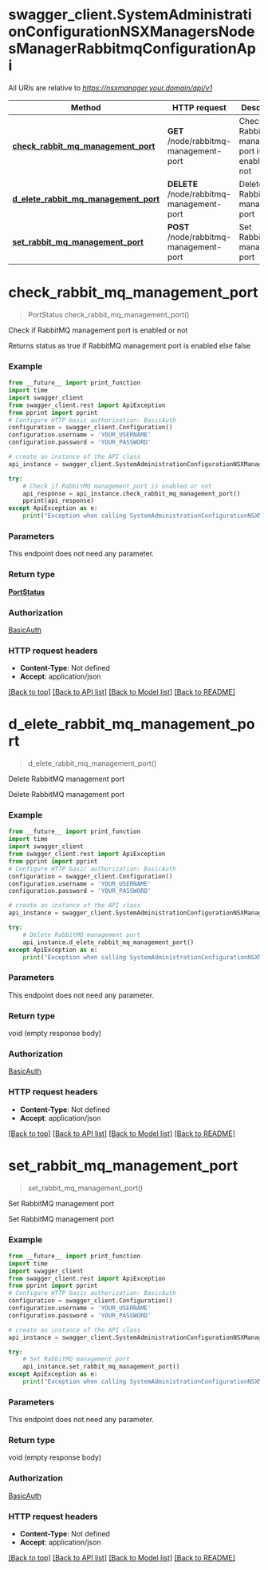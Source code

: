# swagger_client.SystemAdministrationConfigurationNSXManagersNodesManagerRabbitmqConfigurationApi

All URIs are relative to *https://nsxmanager.your.domain/api/v1*

Method | HTTP request | Description
------------- | ------------- | -------------
[**check_rabbit_mq_management_port**](SystemAdministrationConfigurationNSXManagersNodesManagerRabbitmqConfigurationApi.md#check_rabbit_mq_management_port) | **GET** /node/rabbitmq-management-port | Check if RabbitMQ management port is enabled or not
[**d_elete_rabbit_mq_management_port**](SystemAdministrationConfigurationNSXManagersNodesManagerRabbitmqConfigurationApi.md#d_elete_rabbit_mq_management_port) | **DELETE** /node/rabbitmq-management-port | Delete RabbitMQ management port
[**set_rabbit_mq_management_port**](SystemAdministrationConfigurationNSXManagersNodesManagerRabbitmqConfigurationApi.md#set_rabbit_mq_management_port) | **POST** /node/rabbitmq-management-port | Set RabbitMQ management port

# **check_rabbit_mq_management_port**
> PortStatus check_rabbit_mq_management_port()

Check if RabbitMQ management port is enabled or not

Returns status as true if RabbitMQ management port is enabled else false

### Example
```python
from __future__ import print_function
import time
import swagger_client
from swagger_client.rest import ApiException
from pprint import pprint
# Configure HTTP basic authorization: BasicAuth
configuration = swagger_client.Configuration()
configuration.username = 'YOUR_USERNAME'
configuration.password = 'YOUR_PASSWORD'

# create an instance of the API class
api_instance = swagger_client.SystemAdministrationConfigurationNSXManagersNodesManagerRabbitmqConfigurationApi(swagger_client.ApiClient(configuration))

try:
    # Check if RabbitMQ management port is enabled or not
    api_response = api_instance.check_rabbit_mq_management_port()
    pprint(api_response)
except ApiException as e:
    print("Exception when calling SystemAdministrationConfigurationNSXManagersNodesManagerRabbitmqConfigurationApi->check_rabbit_mq_management_port: %s\n" % e)
```

### Parameters
This endpoint does not need any parameter.

### Return type

[**PortStatus**](PortStatus.md)

### Authorization

[BasicAuth](../README.md#BasicAuth)

### HTTP request headers

 - **Content-Type**: Not defined
 - **Accept**: application/json

[[Back to top]](#) [[Back to API list]](../README.md#documentation-for-api-endpoints) [[Back to Model list]](../README.md#documentation-for-models) [[Back to README]](../README.md)

# **d_elete_rabbit_mq_management_port**
> d_elete_rabbit_mq_management_port()

Delete RabbitMQ management port

Delete RabbitMQ management port

### Example
```python
from __future__ import print_function
import time
import swagger_client
from swagger_client.rest import ApiException
from pprint import pprint
# Configure HTTP basic authorization: BasicAuth
configuration = swagger_client.Configuration()
configuration.username = 'YOUR_USERNAME'
configuration.password = 'YOUR_PASSWORD'

# create an instance of the API class
api_instance = swagger_client.SystemAdministrationConfigurationNSXManagersNodesManagerRabbitmqConfigurationApi(swagger_client.ApiClient(configuration))

try:
    # Delete RabbitMQ management port
    api_instance.d_elete_rabbit_mq_management_port()
except ApiException as e:
    print("Exception when calling SystemAdministrationConfigurationNSXManagersNodesManagerRabbitmqConfigurationApi->d_elete_rabbit_mq_management_port: %s\n" % e)
```

### Parameters
This endpoint does not need any parameter.

### Return type

void (empty response body)

### Authorization

[BasicAuth](../README.md#BasicAuth)

### HTTP request headers

 - **Content-Type**: Not defined
 - **Accept**: application/json

[[Back to top]](#) [[Back to API list]](../README.md#documentation-for-api-endpoints) [[Back to Model list]](../README.md#documentation-for-models) [[Back to README]](../README.md)

# **set_rabbit_mq_management_port**
> set_rabbit_mq_management_port()

Set RabbitMQ management port

Set RabbitMQ management port

### Example
```python
from __future__ import print_function
import time
import swagger_client
from swagger_client.rest import ApiException
from pprint import pprint
# Configure HTTP basic authorization: BasicAuth
configuration = swagger_client.Configuration()
configuration.username = 'YOUR_USERNAME'
configuration.password = 'YOUR_PASSWORD'

# create an instance of the API class
api_instance = swagger_client.SystemAdministrationConfigurationNSXManagersNodesManagerRabbitmqConfigurationApi(swagger_client.ApiClient(configuration))

try:
    # Set RabbitMQ management port
    api_instance.set_rabbit_mq_management_port()
except ApiException as e:
    print("Exception when calling SystemAdministrationConfigurationNSXManagersNodesManagerRabbitmqConfigurationApi->set_rabbit_mq_management_port: %s\n" % e)
```

### Parameters
This endpoint does not need any parameter.

### Return type

void (empty response body)

### Authorization

[BasicAuth](../README.md#BasicAuth)

### HTTP request headers

 - **Content-Type**: Not defined
 - **Accept**: application/json

[[Back to top]](#) [[Back to API list]](../README.md#documentation-for-api-endpoints) [[Back to Model list]](../README.md#documentation-for-models) [[Back to README]](../README.md)

